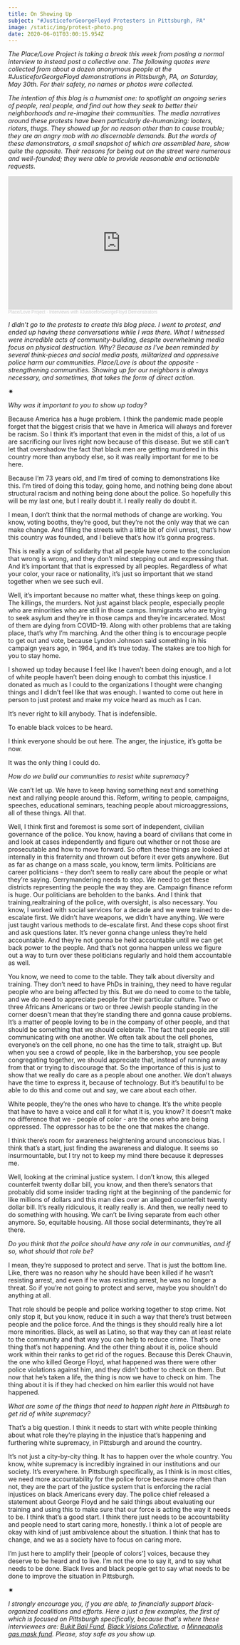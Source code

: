 ```yaml
---
title: On Showing Up
subject: "#JusticeforGeorgeFloyd Protesters in Pittsburgh, PA"
image: /static/img/protest-photo.png
date: 2020-06-01T03:00:15.954Z
---
```

*The Place/Love Project is taking a break this week from posting a normal interview to instead post a collective one. The following quotes were collected from about a dozen anonymous people at the #JusticeforGeorgeFloyd demonstrations in Pittsburgh, PA, on Saturday, May 30th. For their safety, no names or photos were collected.*

*The intention of this blog is a humanist one: to spotlight an ongoing series of people, real people, and find out how they seek to better their neighborhoods and re-imagine their communities. The media narratives around these protests have been particularly de-humanizing: looters, rioters, thugs. They showed up for no reason other than to cause trouble; they are an angry mob with no discernable demands. But the words of these demonstrators, a small snapshot of which are assembled here, show quite the opposite. Their reasons for being out on the street were numerous and well-founded; they were able to provide reasonable and actionable requests.*

<iframe width="100%" height="300" scrolling="no" frameborder="no" allow="autoplay" src="https://w.soundcloud.com/player/?url=https%3A//api.soundcloud.com/tracks/831952735&color=%23ff5500&auto_play=false&hide_related=false&show_comments=true&show_user=true&show_reposts=false&show_teaser=true&visual=true"></iframe><div style="font-size: 10px; color: #cccccc;line-break: anywhere;word-break: normal;overflow: hidden;white-space: nowrap;text-overflow: ellipsis; font-family: Interstate,Lucida Grande,Lucida Sans Unicode,Lucida Sans,Garuda,Verdana,Tahoma,sans-serif;font-weight: 100;"><a href="https://soundcloud.com/place-love-project" title="Place/Love Project" target="_blank" style="color: #cccccc; text-decoration: none;">Place/Love Project</a> · <a href="https://soundcloud.com/place-love-project/interviews-with-justiceforgeorgefloyd-demonstrators" title="Interviews with #JusticeforGeorgeFloyd Demonstrators" target="_blank" style="color: #cccccc; text-decoration: none;">Interviews with #JusticeforGeorgeFloyd Demonstrators</a></div>

*I didn’t go to the protests to create this blog piece. I went to protest, and ended up having these conversations while I was there. What I witnessed were incredible acts of community-building, despite overwhelming media focus on physical destruction. Why? Because as I've been reminded by several think-pieces and social media posts, militarized and oppressive police harm our communities. Place/Love is about the opposite - strengthening communities. Showing up for our neighbors is always necessary, and sometimes, that takes the form of direct action.*

<div>✷</div>

*Why was it important to you to show up today?*

Because America has a huge problem. I think the pandemic made people forget that the biggest crisis that we have in America will always and forever be racism. So I think it’s important that even in the midst of this, a lot of us are sacrificing our lives right now because of this disease. But we still can’t let that overshadow the fact that black men are getting murdered in this country more than anybody else, so it was really important for me to be here.

Because I’m 73 years old, and I’m tired of coming to demonstrations like this. I’m tired of doing this today, going home, and nothing being done about structural racism and nothing being done about the police. So hopefully this will be my last one, but I really doubt it. I really really do doubt it.

I mean, I don’t think that the normal methods of change are working. You know, voting booths, they’re good, but they’re not the only way that we can make change. And filling the streets with a little bit of civil unrest, that’s how this country was founded, and I believe that’s how it’s gonna progress.

This is really a sign of solidarity that all people have come to the conclusion that wrong is wrong, and they don’t mind stepping out and expressing that. And it’s important that that is expressed by all peoples. Regardless of what your color, your race or nationality, it’s just so important that we stand together when we see such evil.

Well, it’s important because no matter what, these things keep on going. The killings, the murders. Not just against black people, especially people who are minorities who are still in those camps. Immigrants who are trying to seek asylum and they’re in those camps and they’re incarcerated. Most of them are dying from COVID-19. Along with other problems that are taking place, that’s why I’m marching. And the other thing is to encourage people to get out and vote, because Lyndon Johnson said something in his campaign years ago, in 1964, and it’s true today. The stakes are too high for you to stay home.

I showed up today because I feel like I haven’t been doing enough, and a lot of white people haven’t been doing enough to combat this injustice. I donated as much as I could to the organizations I thought were changing things and I didn’t feel like that was enough. I wanted to come out here in person to just protest and make my voice heard as much as I can.

It’s never right to kill anybody. That is indefensible.

To enable black voices to be heard.

I think everyone should be out here. The anger, the injustice, it’s gotta be now.

It was the only thing I could do.

*How do we build our communities to resist white supremacy?*

We can’t let up. We have to keep having something next and something next and rallying people around this. Reform, writing to people, campaigns, speeches, educational seminars, teaching people about microaggressions, all of these things. All that.

Well, I think first and foremost is some sort of independent, civilian governance of the police. You know, having a board of civilians that come in and look at cases independently and figure out whether or not those are prosecutable and how to move forward. So often these things are looked at internally in this fraternity and thrown out before it ever gets anywhere. But as far as change on a mass scale, you know, term limits. Politicians are career politicians - they don’t seem to really care about the people or what they’re saying. Gerrymandering needs to stop. We need to get these districts representing the people the way they are. Campaign finance reform is huge. Our politicians are beholden to the banks. And I think that training,realtraining of the police, with oversight, is also necessary. You know, I worked with social services for a decade and we were trained to de-escalate first. We didn’t have weapons, we didn’t have anything. We were just taught various methods to de-escalate first. And these cops shoot first and ask questions later. It’s never gonna change unless they’re held accountable. And they’re not gonna be held accountable until we can get back power to the people. And that’s not gonna happen unless we figure out a way to turn over these politicians regularly and hold them accountable as well.

You know, we need to come to the table. They talk about diversity and training. They don’t need to have PhDs in training, they need to have regular people who are being affected by this. But we do need to come to the table, and we do need to appreciate people for their particular culture. Two or three Africans Americans or two or three Jewish people standing in the corner doesn’t mean that they’re standing there and gonna cause problems. It’s a matter of people loving to be in the company of other people, and that should be something that we should celebrate. The fact that people are still communicating with one another. We often talk about the cell phones, everyone’s on the cell phone, no one has the time to talk, straight up. But when you see a crowd of people, like in the barbershop, you see people congregating together, we should appreciate that, instead of running away from that or trying to discourage that. So the importance of this is just to show that we really do care as a people about one another. We don’t always have the time to express it, because of technology. But it’s beautiful to be able to do this and come out and say, we care about each other.

White people, they’re the ones who have to change. It’s the white people that have to have a voice and call it for what it is, you know? It doesn't make no difference that we - people of color - are the ones who are being oppressed. The oppressor has to be the one that makes the change.

I think there’s room for awareness heightening around unconscious bias. I think that’s a start, just finding the awareness and dialogue. It seems so insurmountable, but I try not to keep my mind there because it depresses me.

Well, looking at the criminal justice system. I don’t know, this alleged counterfeit twenty dollar bill, you know, and then there’s senators that probably did some insider trading right at the beginning of the pandemic for like millions of dollars and this man dies over an alleged counterfeit twenty dollar bill. It’s really ridiculous, it really really is. And then, we really need to do something with housing. We can’t be living separate from each other anymore. So, equitable housing. All those social determinants, they’re all there.

*Do you think that the police should have any role in our communities, and if so, what should that role be?*

I mean, they’re supposed to protect and serve. That is just the bottom line. Like, there was no reason why he should have been killed if he wasn’t resisting arrest, and even if he was resisting arrest, he was no longer a threat. So if you’re not going to protect and serve, maybe you shouldn’t do anything at all.

That role should be people and police working together to stop crime. Not only stop it, but you know, reduce it in such a way that there’s trust between people and the police force. And the things is they should really hire a lot more minorities. Black, as well as Latino, so that way they can at least relate to the community and that way you can help to reduce crime. That’s one thing that’s not happening. And the other thing about it is, police should work within their ranks to get rid of the rogues. Because this Derek Chauvin, the one who killed George Floyd, what happened was there were other police violations against him, and they didn’t bother to check on them. But now that he’s taken a life, the thing is now we have to check on him. The thing about it is if they had checked on him earlier this would not have happened.

*What are some of the things that need to happen right here in Pittsburgh to get rid of white supremacy?*

That’s a big question. I think it needs to start with white people thinking about what role they’re playing in the injustice that’s happening and furthering white supremacy, in Pittsburgh and around the country.

It’s not just a city-by-city thing. It has to happen over the whole country. You know, white supremacy is incredibly ingrained in our institutions and our society. It’s everywhere. In Pittsburgh specifically, as I think is in most cities, we need more accountability for the police force because more often than not, they are the part of the justice system that is enforcing the racial injustices on black Americans every day. The police chief released a statement about George Floyd and he said things about evaluating our training and using this to make sure that our force is acting the way it needs to be. I think that’s a good start. I think there just needs to be accountability and people need to start caring more, honestly. I think a lot of people are okay with kind of just ambivalence about the situation. I think that has to change, and we as a society have to focus on caring more.

I’m just here to amplify their \[people of colors’] voices, because they deserve to be heard and to live. I’m not the one to say it, and to say what needs to be done. Black lives and black people get to say what needs to be done to improve the situation in Pittsburgh.

<div>✷</div>

*I strongly encourage you, if you are able, to financially support black-organized coalitions and efforts. Here a just a few examples, the first of which is focused on Pittsburgh specifically, because that's where these interviewees are: [](https://secure.everyaction.com/zae4prEeKESHBy0MKXTIcQ2)[Bukit Bail Fund](https://www.bukitbailfund.org/donate), [Black Visions Collective](https://secure.everyaction.com/4omQDAR0oUiUagTu0EG-Ig2), a [Minneapolis gas mask fund](https://twitter.com/BaconTribe/status/1266897075456917504). Please, stay safe as you show up.*
